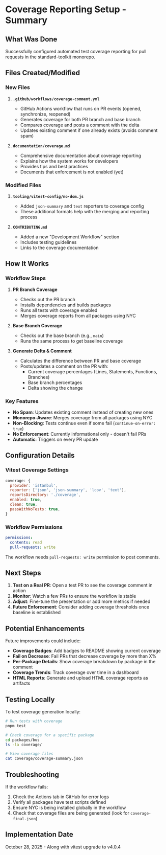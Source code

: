 # Coverage Reporting Setup - Summary

## What Was Done

Successfully configured automated test coverage reporting for pull requests in the standard-toolkit monorepo.

## Files Created/Modified

### New Files

1. **`.github/workflows/coverage-comment.yml`**
   - GitHub Actions workflow that runs on PR events (opened, synchronize, reopened)
   - Generates coverage for both PR branch and base branch
   - Compares coverage and posts a comment with the delta
   - Updates existing comment if one already exists (avoids comment spam)

2. **`documentation/coverage.md`**
   - Comprehensive documentation about coverage reporting
   - Explains how the system works for developers
   - Provides tips and best practices
   - Documents that enforcement is not enabled (yet)

### Modified Files

1. **`tooling/vitest-config/no-dom.js`**
   - Added `json-summary` and `text` reporters to coverage config
   - These additional formats help with the merging and reporting process

2. **`CONTRIBUTING.md`**
   - Added a new "Development Workflow" section
   - Includes testing guidelines
   - Links to the coverage documentation

## How It Works

### Workflow Steps

1. **PR Branch Coverage**
   - Checks out the PR branch
   - Installs dependencies and builds packages
   - Runs all tests with coverage enabled
   - Merges coverage reports from all packages using NYC

2. **Base Branch Coverage**
   - Checks out the base branch (e.g., `main`)
   - Runs the same process to get baseline coverage

3. **Generate Delta & Comment**
   - Calculates the difference between PR and base coverage
   - Posts/updates a comment on the PR with:
     - Current coverage percentages (Lines, Statements, Functions, Branches)
     - Base branch percentages
     - Delta showing the change

### Key Features

- **No Spam**: Updates existing comment instead of creating new ones
- **Monorepo-Aware**: Merges coverage from all packages using NYC
- **Non-Blocking**: Tests continue even if some fail (`continue-on-error: true`)
- **No Enforcement**: Currently informational only - doesn't fail PRs
- **Automatic**: Triggers on every PR update

## Configuration Details

### Vitest Coverage Settings

```javascript
coverage: {
  provider: 'istanbul',
  reporter: ['json', 'json-summary', 'lcov', 'text'],
  reportsDirectory: './coverage',
  enabled: true,
  clean: true,
  passWithNoTests: true,
}
```

### Workflow Permissions

```yaml
permissions:
  contents: read
  pull-requests: write
```

The workflow needs `pull-requests: write` permission to post comments.

## Next Steps

1. **Test on a Real PR**: Open a test PR to see the coverage comment in action
2. **Monitor**: Watch a few PRs to ensure the workflow is stable
3. **Adjust**: Fine-tune the presentation or add more metrics if needed
4. **Future Enforcement**: Consider adding coverage thresholds once baseline is established

## Potential Enhancements

Future improvements could include:

- **Coverage Badges**: Add badges to README showing current coverage
- **Fail on Decrease**: Fail PRs that decrease coverage by more than X%
- **Per-Package Details**: Show coverage breakdown by package in the comment
- **Coverage Trends**: Track coverage over time in a dashboard
- **HTML Reports**: Generate and upload HTML coverage reports as artifacts

## Testing Locally

To test coverage generation locally:

```bash
# Run tests with coverage
pnpm test

# Check coverage for a specific package
cd packages/bus
ls -la coverage/

# View coverage files
cat coverage/coverage-summary.json
```

## Troubleshooting

If the workflow fails:

1. Check the Actions tab in GitHub for error logs
2. Verify all packages have test scripts defined
3. Ensure NYC is being installed globally in the workflow
4. Check that coverage files are being generated (look for `coverage-final.json`)

## Implementation Date

October 28, 2025 - Along with vitest upgrade to v4.0.4
